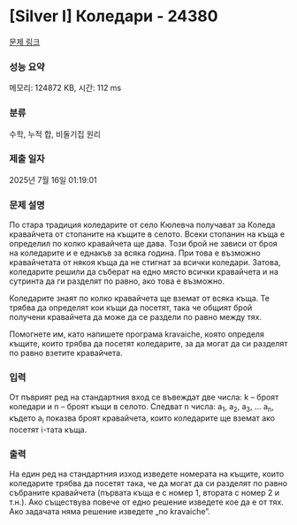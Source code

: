 # [Silver I] Коледари - 24380 

[문제 링크](https://www.acmicpc.net/problem/24380) 

### 성능 요약

메모리: 124872 KB, 시간: 112 ms

### 분류

수학, 누적 합, 비둘기집 원리

### 제출 일자

2025년 7월 16일 01:19:01

### 문제 설명

<p>По стара традиция коледарите от село Кюлевча получават за Коледа кравайчета от стопаните на къщите в селото. Всеки стопанин на къща е определил по колко кравайчета ще дава. Този брой не зависи от броя на коледарите и е еднакъв за всяка година. При това е възможно кравайчетата от някоя къща да не стигнат за всички коледари. Затова, коледарите решили да съберат на едно място всички кравайчета и на сутринта да ги разделят по равно, ако това е възможно.</p>

<p>Коледарите знаят по колко кравайчета ще вземат от всяка къща. Те трябва да определят кои къщи да посетят, така че общият брой получени кравайчета да може да се раздели по равно между тях.</p>

<p>Помогнете им, като напишете програма kravaiche, която определя къщите, които трябва да посетят коледарите, за да могат да си разделят по равно взетите кравайчета.</p>

### 입력 

 <p>От пъврият ред на стандартния вход се въвеждат две числа: k – броят коледари и n – броят къщи в селото. Следват n числа: a<sub>1</sub>, a<sub>2</sub>, a<sub>3</sub>, … a<sub>n</sub>, където a<sub>i</sub> показва броят кравайчета, които коледарите ще вземат ако посетят i-тата къща.</p>

### 출력 

 <p>На един ред на стандартния изход изведете номерата на къщите, които коледарите трябва да посетят така, че да могат да си разделят по равно събраните кравайчета (първата къща е с номер 1, втората с номер 2 и т.н.). Ако съществува повече от едно решение изведете кое да е от тях. Ако задачата няма решение изведете „no kravaiche”.</p>


